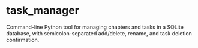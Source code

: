 # task_manager
Command-line Python tool for managing chapters and tasks in a SQLite database, with semicolon-separated add/delete, rename, and task deletion confirmation.
